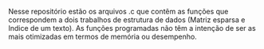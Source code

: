 Nesse repositório estão os arquivos .c que contêm as funções que correspondem a dois trabalhos de estrutura de dados (Matriz esparsa e Indice de um texto).
As funções programadas não têm a intenção de ser as mais otimizadas em termos de memória ou desempenho.

